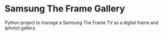 # Samsung The Frame Gallery

Python project to manage a Samsung The Frame TV as a digital frame and (photo) gallery.